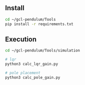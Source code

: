 ## Install

```bash
cd ~/gcl-pendulum/Tools
pip install -r requirements.txt
```

## Execution

```bash
cd ~/gcl-pendulum/Tools/simulation

# lqr
python3 calc_lqr_gain.py

# pole placement
python3 calc_pole_gain.py
```
